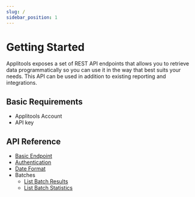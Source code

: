 ```yaml
---
slug: /
sidebar_position: 1
---
```


# Getting Started

Applitools exposes a set of REST API endpoints that allows you to retrieve data programmatically
so you can use it in the way that best suits your needs. 
This API can be used in addition to existing reporting and integrations.

## Basic Requirements

- Applitools Account
- API key

## API Reference

- [Basic Endpoint](/server-api/basic-endpoint)
- [Authentication](/server-api/authentication)
- [Date Format](/server-api/date-format)
- Batches
  - [List Batch Results](/server-api/batches/list-batch-results)
  - [List Batch Statistics](/server-api/batches/list-batch-statistics)